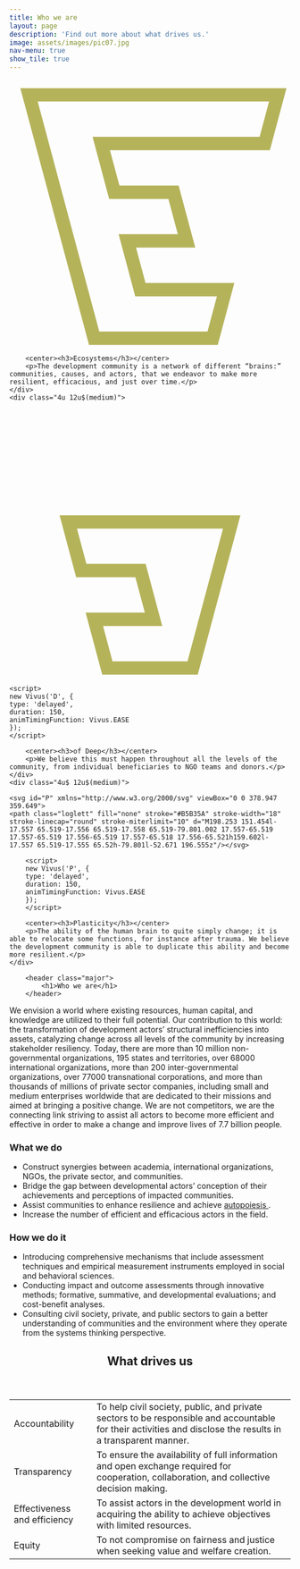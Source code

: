 ```yaml
---
title: Who we are
layout: page
description: 'Find out more about what drives us.'
image: assets/images/pic07.jpg
nav-menu: true
show_tile: true
---
```



<!-- One -->
<section id="one">
	<div class="inner">

<div class="row">
	<div class="4u 12u$(xsmall)">

<svg id="E" xmlns="http://www.w3.org/2000/svg" xml:space="preserve" viewBox="0 0 378.947 359.649">
<path class="loglett" fill="none" stroke="#B5B35A" stroke-width="18" stroke-miterlimit="10" d="M344.063 85.929h0l17.557-65.514-335.159-.001 87.775 327.593h159.601l17.557-65.517-114.913-.001-17.554-65.521h79.801l-17.579-65.518H141.35l-17.535-65.521z"/>
</svg>

<script>
new Vivus('E', {
type: 'delayed',
duration: 150,
animTimingFunction: Vivus.EASE
});
</script>


		<center><h3>Ecosystems</h3></center>
		<p>The development community is a network of different “brains:” communities, causes, and actors, that we endeavor to make more resilient, efficacious, and just over time.</p>
	</div>
	<div class="4u 12u$(medium)">

<svg id="D" xmlns="http://www.w3.org/2000/svg" viewBox="0 0 378.947 359.649">
<path class="loglett" fill="none" stroke="#B5B35A" stroke-width="18" stroke-linecap="round" stroke-miterlimit="10" d="M79.35 151.454l17.533 65.52h79.8l17.578 65.518h-79.8l17.555 65.521h114.912l52.669-196.559z"/></svg>

	<script>
	new Vivus('D', {
	type: 'delayed',
	duration: 150,
	animTimingFunction: Vivus.EASE
	});
	</script>

		<center><h3>of Deep</h3></center>
		<p>We believe this must happen throughout all the levels of the community, from individual beneficiaries to NGO teams and donors.</p>
	</div>
	<div class="4u$ 12u$(medium)">

	<svg id="P" xmlns="http://www.w3.org/2000/svg" viewBox="0 0 378.947 359.649">
	<path class="loglett" fill="none" stroke="#B5B35A" stroke-width="18" stroke-linecap="round" stroke-miterlimit="10" d="M198.253 151.454l-17.557 65.519-17.556 65.519-17.558 65.519-79.801.002 17.557-65.519 17.557-65.519 17.556-65.519 17.557-65.518 17.556-65.521h159.602l-17.557 65.519-17.555 65.52h-79.801l-52.671 196.555z"/></svg>

		<script>
		new Vivus('P', {
		type: 'delayed',
		duration: 150,
		animTimingFunction: Vivus.EASE
		});
		</script>

		<center><h3>Plasticity</h3></center>
		<p>The ability of the human brain to quite simply change; it is able to relocate some functions, for instance after trauma. We believe the development community is able to duplicate this ability and become more resilient.</p>
	</div>
</div>

		<header class="major">
			<h1>Who we are</h1>
		</header>

<!-- Content -->
<p>We envision a world where existing resources, human capital, and knowledge are utilized to their full potential. Our contribution to this world: the transformation of development actors’ structural inefficiencies into assets, catalyzing change across all levels of the community by increasing stakeholder resiliency.  Today, there are more than 10 million non-governmental organizations, 195 states and territories, over 68000 international organizations, more than 200 inter-governmental organizations, over 77000 transnational corporations, and more than thousands of millions of private sector companies, including small and medium enterprises worldwide that are dedicated to their missions and aimed at bringing a positive change. We are not competitors, we are the connecting link striving to assist all actors to become more efficient and effective in order to make a change and improve lives of 7.7 billion people.</p>
<div class="row">
	<div class="6u 12u$(small)">
		<h3>What we do</h3>
		<ul>
			<li>Construct synergies between academia, international organizations, NGOs, the private sector, and communities.</li>
			<li>Bridge the gap between developmental actors’ conception of their achievements and perceptions of impacted communities.</li>
			<li>Assist communities to enhance resilience and achieve <a href="#" aria-label="Theory that living systems are 'self producing,' maintaining their particular form despite inflows and outflows through self-regulation and self-reference. It combines the concepts of homeostasis and systems thinking." data-balloon-pos="right" data-balloon-length="xlarge">
				 autopoiesis
				</a>.</li>
			<li>Increase the number of efficient and efficacious actors in the field.</li>
		</ul>
	</div>
	<div class="6u$ 12u$(small)">
		<h3>How we do it</h3>
		<ul>
			<li>Introducing comprehensive mechanisms that include assessment techniques and empirical measurement instruments employed in social and behavioral sciences.</li>
			<li>Conducting impact and outcome assessments through innovative methods; formative, summative, and developmental evaluations; and cost-benefit analyses.</li>
			<li>Consulting civil society, private, and public sectors to gain a better understanding of communities and the environment where they operate from the systems thinking perspective.</li>
		</ul>
</div>
<div>
<header class="major">
	<h1>What drives us</h1>
</header>
	<div class="table-wrapper">
		<table>
			<thead>
			</thead>
			<tbody>
				<tr>
					<td>Accountability</td>
					<td>To help civil society, public, and private sectors to be responsible and accountable for their activities and disclose the results in a transparent manner.</td>
				</tr>
				<tr>
					<td>Transparency</td>
					<td>To ensure the availability of full information and open exchange required for cooperation, collaboration, and collective decision making.</td>
				</tr>
				<tr>
					<td>Effectiveness and efficiency</td>
					<td>To assist actors in the development world in acquiring the ability to achieve objectives with limited resources.</td>
				</tr>
				<tr>
					<td>Equity</td>
					<td>To not compromise on fairness and justice when seeking value and welfare creation.</td>
				</tr>
			</tbody>
		</table>
	</div>
